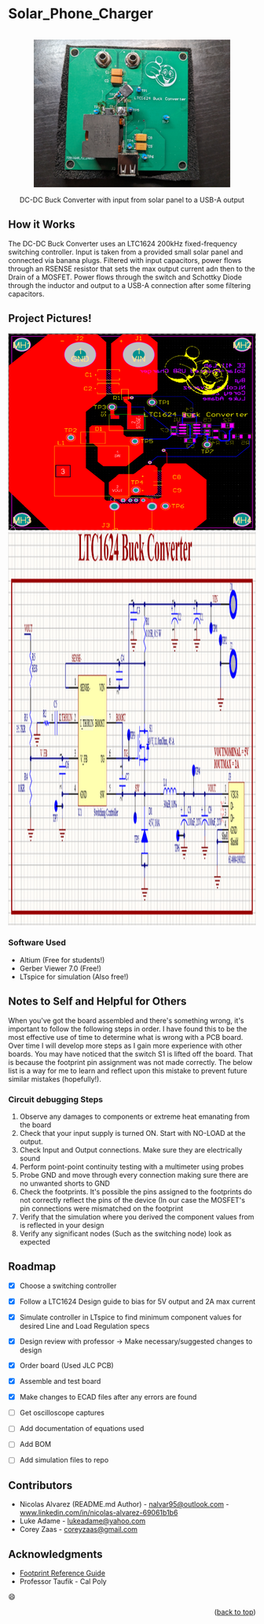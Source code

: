 # Solar_Phone_Charger


<!-- PROJECT LOGO -->
<br />
<div align="center">
  <a href="https://github.com/NA-varez/Solar_Phone_Charger">
    <img src="images/1.jpg" alt="1" width="400" height="300">
  </a>

  <p align="center">
    DC-DC Buck Converter with input from solar panel to a USB-A output
    <br />
  </p>
</div>


<!-- USAGE EXAMPLES -->
## How it Works
The DC-DC Buck Converter uses an LTC1624 200kHz fixed-frequency switching controller. Input is taken from a provided small solar panel 
and connected via banana plugs. Filtered with input capacitors, power flows through an RSENSE resistor that sets the max output current adn then to the Drain of a MOSFET. Power flows through the switch and Schottky Diode through the inductor and output to a USB-A connection after some filtering capacitors.

<!-- ABOUT THE PROJECT -->
## Project Pictures!

<div align="center">
  <a href="https://github.com/NA-varez/Solar_Phone_Charger">
    <img src="images/2.png" alt="1" width="800" height="400">
  </a>
</div>

<div align="center">
  <a href="https://github.com/NA-varez/Solar_Phone_Charger">
    <img src="images/3.png" alt="1" width="800" height="800">
  </a>
</div>


### Software Used

* Altium (Free for students!)
* Gerber Viewer 7.0 (Free!)
* LTspice for simulation (Also free!)

## Notes to Self and Helpful for Others

When you've got the board assembled and there's something wrong, it's important to follow the following steps in order. 
I have found this to be the most effective use of time to determine what is wrong with a PCB board. Over time I will develop
more steps as I gain more experience with other boards. You may have noticed that the switch S1 is lifted off the board. That
is because the footprint pin assignment was not made correctly. The below list is a way for me to learn and reflect upon this 
mistake to prevent future similar mistakes (hopefully!).

### Circuit debugging Steps
1. Observe any damages to components or extreme heat emanating from the board
2. Check that your input supply is turned ON. Start with NO-LOAD at the output.
3. Check Input and Output connections. Make sure they are electrically sound
4. Perform point-point continuity testing with a multimeter using probes
5. Probe GND and move through every connection making sure there are no unwanted shorts to GND
6. Check the footprints. It's possible the pins assigned to the footprints do not correctly reflect the pins of the device (In our case the MOSFET's pin connections were mismatched on the footprint
7. Verify that the simulation where you derived the component values from is reflected in your design
8. Verify any significant nodes (Such as the switching node) look as expected


<!-- ROADMAP -->
## Roadmap

- [X] Choose a switching controller
- [x] Follow a LTC1624 Design guide to bias for 5V output and 2A max current
- [X] Simulate controller in LTspice to find minimum component values for desired Line and Load Regulation specs
- [X] Design review with professor -> Make necessary/suggested changes to design
- [X] Order board (Used JLC PCB)
- [X] Assemble and test board
- [X] Make changes to ECAD files after any errors are found
- [ ] Get oscilloscope captures
- [ ] Add documentation of equations used
- [ ] Add BOM
- [ ] Add simulation files to repo


<!-- CONTACT -->
## Contributors

* Nicolas Alvarez (README.md Author) - nalvar95@outlook.com - www.linkedin.com/in/nicolas-alvarez-69061b1b6
* Luke Adame - lukeadame@yahoo.com
* Corey Zaas - coreyzaas@gmail.com



<!-- ACKNOWLEDGMENTS -->
## Acknowledgments

* [Footprint Reference Guide](https://www.slideshare.net/abishus/smt-notes)
* Professor Taufik - Cal Poly

:smile:

<p align="right">(<a href="#readme-top">back to top</a>)</p>

